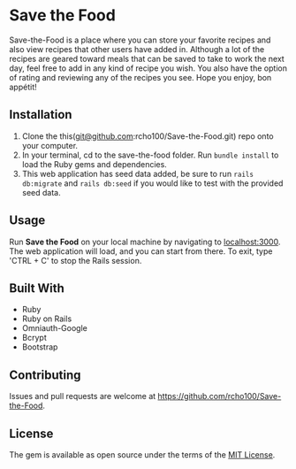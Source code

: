 # Save the Food

Save-the-Food is a place where you can store your favorite recipes and also view recipes that other users have added in. 
Although a lot of the recipes are geared toward meals that can be saved to take to work the next day, feel free to add in 
any kind of recipe you wish. You also have the option of rating and reviewing any of the recipes you see. 
Hope you enjoy, bon appétit!

## Installation

1. Clone the this(git@github.com:rcho100/Save-the-Food.git) repo onto your computer.
2. In your terminal, cd to the save-the-food folder. Run `bundle install` to load the Ruby gems and dependencies.
3. This web application has seed data added, be sure to run `rails db:migrate` and `rails db:seed` if you would like to test with the provided seed data.

## Usage

Run **Save the Food** on your local machine by navigating to [localhost:3000](https://localhost:3000). The web application will load, and you can start from there. To exit, type 'CTRL + C' to stop the Rails session.

## Built With

- Ruby
- Ruby on Rails
- Omniauth-Google
- Bcrypt
- Bootstrap

## Contributing

Issues and pull requests are welcome at https://github.com/rcho100/Save-the-Food.

## License

The gem is available as open source under the terms of the [MIT License](https://opensource.org/licenses/MIT).
